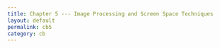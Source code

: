 ```yaml
---
title: Chapter 5 --- Image Processing and Screen Space Techniques
layout: default
permalink: cb5
category: cb
---
```

